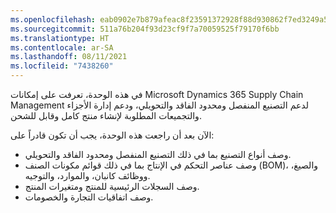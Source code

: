 ```yaml
---
ms.openlocfilehash: eab0902e7b879afeac8f23591372928f88d930862f7ed3249a5ff6fde018bf27
ms.sourcegitcommit: 511a76b204f93d23cf9f7a70059525f79170f6bb
ms.translationtype: HT
ms.contentlocale: ar-SA
ms.lasthandoff: 08/11/2021
ms.locfileid: "7438260"
---
```

في هذه الوحدة، تعرفت على إمكانات Microsoft Dynamics 365 Supply Chain Management لدعم التصنيع المنفصل ومحدود الفاقد والتحويلي، ودعم إدارة الأجزاء والتجميعات المطلوبة لإنشاء منتج كامل وقابل للشحن.

الآن بعد أن راجعت هذه الوحدة، يجب أن تكون قادراً على:

 -  وصف أنواع التصنيع بما في ذلك التصنيع المنفصل ومحدود الفاقد والتحويلي‬.
 -  وصف عناصر التحكم في الإنتاج بما في ذلك قوائم مكونات الصنف (BOM)، والصيغ، ووظائف كانبان، والموارد، والتوجيه.
 -  وصف السجلات الرئيسية للمنتج ومتغيرات المنتج.
 -  وصف اتفاقيات التجارة والخصومات.
